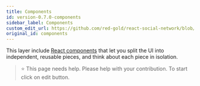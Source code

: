 ```yaml
---
title: Components
id: version-0.7.0-components
sidebar_label: Components
custom_edit_url: https://github.com/red-gold/react-social-network/blob/v0.7.0/README.md
original_id: components
---
```


This layer include [React components](https://facebook.github.io/react/docs/react-component.html) that let you split the UI into independent, reusable pieces, and think about each piece in isolation.

 > ⭐️ This page needs help. Please help with your contribution. To start click on edit button.